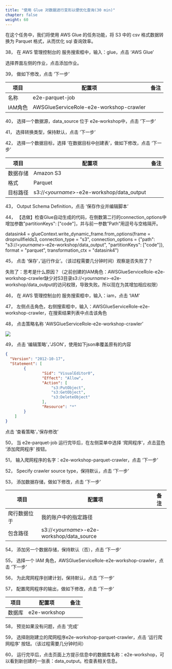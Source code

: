 ```yaml
---
title: "使用 Glue 对数据进行变形以便优化查询(30 min)"
chapter: false
weight: 60
---
```


在这个任务中，我们将使用 AWS Glue 的任务功能，将 S3 中的 csv 格式数据转换为 Parquet 格式，从而优化 sql 查询效率。

38， 在 AWS 管理控制台的 服务搜索框中，输入：glue，点击 ‘AWS Glue’

选择界面左侧的作业，点击添加作业。

39， 做如下修改，点击 ‘下一步’

| 项目    | 配置项                                  | 备注 |
| ------- | --------------------------------------- | ---- |
| 名称    | e2e-parquet-job                         |      |
| IAM角色 | AWSGlueServiceRole-e2e-workshop-crawler |      |

40， 选择一个数据源，data_source 位于 e2e-workshop中，点击 ‘下一步’

41， 选择转换类型，保持默认，点击 ‘下一步’

42， 选择一个数据目标，选择 ‘在数据目标中创建表’，做如下修改，点击 ‘下一步’

| 项目     | 配置项                                     | 备注 |
| -------- | ------------------------------------------ | ---- |
| 数据存储 | Amazon S3                                  |      |
| 格式     | Parquet                                    |      |
| 目标路径 | s3://<*yourname*>-e2e-workshop/data_output |      |

43， Output Schema Definition，点击 ‘保存作业并编辑脚本’

44， 【选做】检查Glue自动生成的代码，在倒数第二行的connection_options中增加参数"partitionKeys": ["code"]，并与前一参数”Path”用逗号与空格隔开。

datasink4 = glueContext.write_dynamic_frame.from_options(frame = dropnullfields3, connection_type = "s3", connection_options = {"path": "s3://<*yourname*>-e2e-workshop/data_output", "partitionKeys": ["code"]}, format = "parquet", transformation_ctx = "datasink4")

45， 点击 ‘保存’，’运行作业’。（该过程需要几分钟时间）观察是否失败了？

失败了：思考是什么原因？（之前创建的IAM角色：AWSGlueServiceRole-e2e-workshop-crawler缺少对S3目录s3://<*yourname*>-e2e-workshop/data_output的访问权限，导致失败。所以现在为其增加相应权限）

46， 在 AWS 管理控制台的 服务搜索框中，输入：iam，点击 ‘IAM’

47，    左侧点击角色，右侧搜索框中，输入：AWSGlueServiceRole-e2e-workshop-crawler，在搜索结果列表中点击该角色

48，    点击策略名称 ‘AWSGlueServiceRole-e2e-workshop-crawler’

![](/images/LakeHouse/3_6_0_glue_etl_iam.png)

49，    点击 ‘编辑策略’，’JSON’，使用如下json串覆盖原有的内容

~~~json
{
  "Version": "2012-10-17",
  "Statement": [
		{
				"Sid": "VisualEditor0",
				"Effect": "Allow",
				"Action": [
					"s3:PutObject",
					"s3:GetObject",
					"s3:DeleteObject"
				],
				"Resource": "*"
		}
	]
}
~~~

点击 ‘查看策略’，’保存修改’

50，    当 e2e-parquet-job 运行完毕后，在左侧菜单中选择 ‘爬网程序’，点击蓝色 ‘添加爬网程序’ 按钮。

51，    输入爬网程序的名字：e2e-workshop-parquet-crawler，点击 ‘下一步’

52，    Specify crawler source type，保持默认，点击 ‘下一步’

53，    添加数据存储，做如下修改，点击 ‘下一步’

| 项目         | 配置项                                     | 备注 |
| ------------ | ------------------------------------------ | ---- |
| 爬行数据位于 | 我的账户中的指定路径                       |      |
| 包含路径     | s3://<*yourname*>-e2e-workshop/data_source |      |

54，    添加另一个数据存储，保持默认（否），点击 ‘下一步’

55，    选择一个 IAM 角色，AWSGlueServiceRole-e2e-workshop-crawler，点击 ‘下一步’

56，    为此爬网程序创建计划，保持默认，点击 ‘下一步’

57，    配置爬网程序的输出，做如下修改，点击 ‘下一步’

| 项目   | 配置项       | 备注 |
| ------ | ------------ | ---- |
| 数据库 | e2e-workshop |      |

58，    预览如果没有问题，点击 ‘完成’

59，    选择刚刚建立的爬网程序e2e-workshop-parquet-crawler，点击 ‘运行爬网程序’ 按钮。（该过程需要几分钟时间）

60，    运行完毕后，点击页面上方提示信息中的数据库名称：e2e-workshop，可以看到新创建的一张表：data_output。检查表相关信息。

